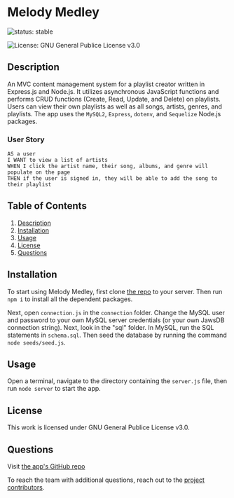 # Melody Medley
![status: stable](https://img.shields.io/badge/stable-version%201.0-green)

![License: GNU General Publice License v3.0](https://img.shields.io/badge/license-GNU%20General%20Publice%20License%20v3.0-yellowgreen)

## Description
An MVC content management system for a playlist creator written in Express.js and Node.js. It utilizes asynchronous JavaScript functions and performs CRUD functions (Create, Read, Update, and Delete) on playlists. Users can view their own playlists as well as all songs, artists, genres, and playlists. The app uses the `MySQL2`, `Express`, `dotenv`, and `Sequelize` Node.js packages.

### User Story

```
AS a user
I WANT to view a list of artists
WHEN I click the artist name, their song, albums, and genre will populate on the page
THEN if the user is signed in, they will be able to add the song to their playlist
```

## Table of Contents
1. [Description](#description)
2. [Installation](#installation)
3. [Usage](#usage)
4. [License](#license)
5. [Questions](#questions)

## Installation

To start using Melody Medley, first clone [the repo](https://github.com/jcnolan9/Project2_FullStackApp) to your server. Then run `npm i` to install all the dependent packages.

Next, open `connection.js` in the `connection` folder. Change the MySQL user and password to your own MySQL server credentials (or your own JawsDB connection string). Next, look in the "sql" folder. In MySQL, run the SQL statements in `schema.sql`. Then seed the database by running the command `node seeds/seed.js`.

## Usage

Open a terminal, navigate to the directory containing the `server.js` file, then run `node server` to start the app.

## License

This work is licensed under GNU General Publice License v3.0.

## Questions

Visit [the app's GitHub repo](https://github.com/jcnolan9/Project2_FullStackApp)

To reach the team with additional questions, reach out to the [project contributors](https://github.com/jcnolan9/Project2_FullStackApp/graphs/contributors).
